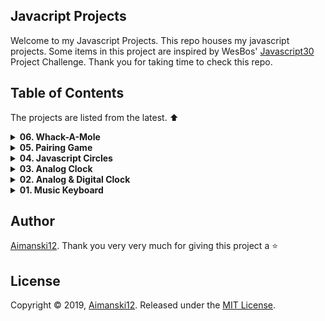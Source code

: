 ## Javacript Projects

Welcome to my Javascript Projects. This repo houses my javascript projects. Some items in this project are inspired by WesBos' [Javascript30](https://javascript30.com/) Project Challenge. Thank you for taking time to check this repo.

## Table of Contents

The projects are listed from the latest. :arrow_up:

<details>
<summary><strong>06. Whack-A-Mole</strong></summary>

### :sunglasses: Coming Soon

</details>



<details>
<summary><strong>05. Pairing Game</strong></summary>

### Overview :sunglasses:

Pairing Game is one the most common programming exercises and so I decided to create one. I had so much fun building this application and I learned a lot from it. 

[View it live from your browser](https://aimanski-js05-pairgame.firebaseapp.com/). Deployed with Firebase through ReactJS<br>
[Watch Short Video Clip](https://www.youtube.com/watch?v=xg9Lok5UCZA) on YouTube<br>
[View project source code](https://github.com/Aimanski12/Javascript_Projects/tree/proj05).


<div float="left">
  <a href="https://www.youtube.com/watch?v=xg9Lok5UCZA">
    <img src="https://user-images.githubusercontent.com/32781697/59236072-2c01bc80-8bba-11e9-82f3-eb2a101ca2ea.gif" alt="screen shot">
  </a>
</div>


</details>



<details>
<summary><strong>04. Javascript Circles</strong></summary>

### Overview :sunglasses:

This is an application that generates multiple random circles in the browser. It is using javascript canvass to create 2d circles and increase its size as in a fraction of time. 

[View it live from your browser](https://aimanski-js04-circles.herokuapp.com/) <br>
[Watch Short Video Clip](https://www.youtube.com/watch?v=03MPwtkB0fY) <br>
[View project source code](https://github.com/Aimanski12/Javascript_Projects/tree/proj04)


<div float="left">
  <a href="https://www.youtube.com/watch?v=03MPwtkB0fY">
    <img src="https://user-images.githubusercontent.com/32781697/59149326-bccd7200-89d9-11e9-81ea-e8dfa153037b.gif" alt="screen shot">
  </a>
</div>


</details>

<details>
<summary><strong>03. Analog Clock</strong></summary>

### Overview :sunglasses:

This Analog Clock is built from [p5.js](https://p5js.org/) a JS client-side library for creating graphic and interactive experiences for the user. <br>
You can use this app if you need to run some clock on your desktop.

[View it live from your browser](https://aimanski-js03-clock.herokuapp.com/) <br>
[Watch Short Video Clip](https://www.youtube.com/watch?v=KEb3TGOjB5Y&feature=youtu.be) <br>
[View project source code](https://github.com/Aimanski12/Javascript_Projects/tree/proj03)


<div float="left">
  <a href="https://www.youtube.com/watch?v=KEb3TGOjB5Y&feature=youtu.be">
    <img src="https://user-images.githubusercontent.com/32781697/58377318-fff00580-7f42-11e9-803f-88fbffc9e4af.gif" alt="screen shot">
  </a>
</div>

</details>

<details>
<summary><strong>02. Analog & Digital Clock</strong></summary>

### Overview :sunglasses:

This is an app that outputs digital and analog clock on your browser. The analog clock is using javascript and css animations.

[View it live from your browser](https://aimanski-js02-clock.herokuapp.com/) <br>
[Watch Short Video Clip](https://www.youtube.com/watch?v=vOa3j6Z2vrw). <br>
[View project source code](https://github.com/Aimanski12/Javascript_Projects/tree/proj02).


<div float="left">
  <a href="https://www.youtube.com/watch?v=vOa3j6Z2vrw">
    <img src="https://user-images.githubusercontent.com/32781697/57983633-ecf8a500-7a19-11e9-9a20-28704f18e800.gif" alt="screen shot">
  </a>
</div>
</details>


<details>
<summary><strong>01. Music Keyboard</strong></summary>

### Overview :sunglasses:

This project is a simple musical keyboard that plays a sound whenever you press a key that corresponds to the sound. This application allows you to create simple music rythms on the fly. 

[View it live from your browser](https://aimanski-js01-musickeyboard.herokuapp.com/) <br>
[Watch Short Video Clip](https://www.youtube.com/watch?v=4dpbqbb1AWQ&feature=youtu.be). <br>
[View project source code](https://github.com/Aimanski12/Javascript_Projects).


<div float="left">
  <a href="https://www.youtube.com/watch?v=4dpbqbb1AWQ&feature=youtu.be">
    <img src="https://user-images.githubusercontent.com/32781697/57826349-87ca5880-7768-11e9-8d04-098de21edeb4.jpg" alt="screen shot">
  </a>
</div>
</details>

## Author

[Aimanski12](https://github.com/Aimanski12).
Thank you very very much for giving this project a :star:

## License 

Copyright © 2019, [Aimanski12](https://github.com/Aimanski12).
Released under the [MIT License](LICENSE).
